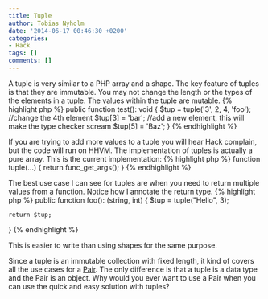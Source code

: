 ```yaml
---
title: Tuple
author: Tobias Nyholm
date: '2014-06-17 00:46:30 +0200'
categories:
- Hack
tags: []
comments: []
---
```


A tuple is very similar to a PHP array and a shape. The key feature of tuples is that they are immutable. You may not change the length or the types of the elements in a tuple. The values within the tuple are mutable.
{% highlight php %}
public function test(): void {
    $tup = tuple('3', 2, 4, 'foo');
    //change the 4th element
    $tup[3] = 'bar';
    //add a new element, this will make the type checker scream
    $tup[5] = 'Baz';
}
{% endhighlight %}


If you are trying to add more values to a tuple you will hear Hack complain, but the code will run on HHVM. The implementation of tuples is actually a pure array. This is the current implementation:
{% highlight php %}
function tuple(...) {
  return func_get_args();
}
{% endhighlight %}


The best use case I can see for tuples are when you need to return multiple values from a function. Notice how I annotate the return type.
{% highlight php %}
public function foo(): (string, int) {
    $tup = tuple(&quot;Hello&quot;, 3);


    return $tup;
}
{% endhighlight %}


This is easier to write than using shapes for the same purpose.


Since a tuple is an immutable collection with fixed length, it kind of covers all the use cases for a <a href="http://developer.happyr.com/why-collections" title="Why collections?">Pair</a>. The only difference is that a tuple is a data type and the Pair is an object. Why would you ever want to use a Pair when you can use the quick and easy solution with tuples?

